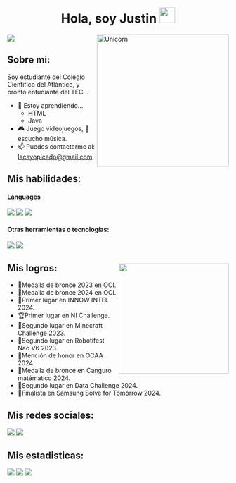 <h1 align="center"><b>Hola, soy Justin </b><img src="https://media.giphy.com/media/hvRJCLFzcasrR4ia7z/giphy.gif" width="35"></h1>
<img src="https://fondosanimados.com/wp-content/uploads/2023/05/makima-8.jpg"><width=30px>
<img align="right" width=300px alt="Unicorn" src="https://c.tenor.com/GN73MKBawZYAAAAi/busy-cute.gif" />

## Sobre mi:

Soy estudiante del Colegio Cientifico del Atlántico, y pronto entudiante del TEC...
- 🌱 Estoy aprendiendo...
  - HTML
  - Java
- 🎮 Juego videojuegos, 🎵 escucho música.
- 📫 Puedes contactarme al: <a href="lacayopicado@gmail.com">lacayopicado@gmail.com</a>

## Mis habilidades:

<h4> Languages </h4>
<span> 
  <img src="https://img.shields.io/badge/python-3670A0?style=for-the-badge&logo=python&logoColor=ffdd54">
  <img src= "https://img.shields.io/badge/-Arduino-00979D?style=for-the-badge&logo=Arduino&logoColor=white">
  <img src="https://img.shields.io/badge/C++-00599C?style=for-the-badge&logo=C%2B%2B&logoColor=white">


</span>




<h4> Otras herramientas o tecnologías:  </h4>
<span>
  <img src="https://img.shields.io/badge/Git-F05032?style=for-the-badge&logo=git&logoColor=white">
  <img src="https://img.shields.io/badge/Notion-%23000000.svg?style=for-the-badge&logo=notion&logoColor=white">


</span>

<img align="right" width="250px" src="https://media1.tenor.com/m/DVqLuG3yhaQAAAAC/mochi-mochimons.gif" style="margin-top: 50px;" />


## Mis logros:
- 🥉Medalla de bronce 2023 en OCI.
- 🥉Medalla de bronce 2024 en OCI.
- 🥇Primer lugar en INNOW INTEL 2024.
- 🏆Primer lugar en NI Challenge.
- 🥈Segundo lugar en Minecraft Challenge 2023.
- 🥈Segundo lugar en Robotifest Nao V6 2023.
- 🏅Mención de honor en OCAA 2024.
- 🥉Medalla de bronce en Canguro matématico 2024.
- 🥈Segundo lugar en Data Challenge 2024.
- 🏅Finalista en Samsung Solve for Tomorrow 2024.


## Mis redes sociales:

<a href= "https://www.instagram.com/jus.xd05/">
    <img src="https://img.shields.io/badge/Instagram-%23E4405F.svg?style=for-the-badge&logo=Instagram&logoColor=white">
</a>
<a href= "https://www.facebook.com/justin.lacayo.56">
    <img src="https://img.shields.io/badge/Facebook-3D82ED?style=for-the-badge&logo=facebook&logoColor=white">
</a>

<h2>Mis estadisticas:</h2> 

[![](https://github-readme-stats.vercel.app/api?username=ItsJustStyles&show_icons=true&theme=tokyonight&hide_border=true&locale=en)](https://github.com/ItsJustStyles)
[![](https://github-readme-streak-stats.herokuapp.com/?user=ItsJustStyles&theme=material-palenight)](https://github.com/ItsJustStyles)
[![](https://github-readme-stats-eight-theta.vercel.app/api/top-langs/?username=ItsJustStyles&layout=compact&langs_count=8&theme=algolia)](https://github.com/ItsJustStyles)
</div>


